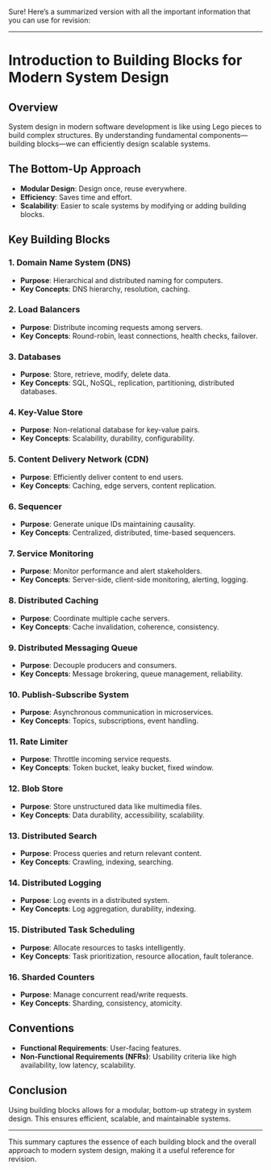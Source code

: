 Sure! Here’s a summarized version with all the important information that you can use for revision:

---

# Introduction to Building Blocks for Modern System Design

## Overview
System design in modern software development is like using Lego pieces to build complex structures. By understanding fundamental components—building blocks—we can efficiently design scalable systems.

## The Bottom-Up Approach
- **Modular Design**: Design once, reuse everywhere.
- **Efficiency**: Saves time and effort.
- **Scalability**: Easier to scale systems by modifying or adding building blocks.

## Key Building Blocks

### 1. **Domain Name System (DNS)**
   - **Purpose**: Hierarchical and distributed naming for computers.
   - **Key Concepts**: DNS hierarchy, resolution, caching.

### 2. **Load Balancers**
   - **Purpose**: Distribute incoming requests among servers.
   - **Key Concepts**: Round-robin, least connections, health checks, failover.

### 3. **Databases**
   - **Purpose**: Store, retrieve, modify, delete data.
   - **Key Concepts**: SQL, NoSQL, replication, partitioning, distributed databases.

### 4. **Key-Value Store**
   - **Purpose**: Non-relational database for key-value pairs.
   - **Key Concepts**: Scalability, durability, configurability.

### 5. **Content Delivery Network (CDN)**
   - **Purpose**: Efficiently deliver content to end users.
   - **Key Concepts**: Caching, edge servers, content replication.

### 6. **Sequencer**
   - **Purpose**: Generate unique IDs maintaining causality.
   - **Key Concepts**: Centralized, distributed, time-based sequencers.

### 7. **Service Monitoring**
   - **Purpose**: Monitor performance and alert stakeholders.
   - **Key Concepts**: Server-side, client-side monitoring, alerting, logging.

### 8. **Distributed Caching**
   - **Purpose**: Coordinate multiple cache servers.
   - **Key Concepts**: Cache invalidation, coherence, consistency.

### 9. **Distributed Messaging Queue**
   - **Purpose**: Decouple producers and consumers.
   - **Key Concepts**: Message brokering, queue management, reliability.

### 10. **Publish-Subscribe System**
   - **Purpose**: Asynchronous communication in microservices.
   - **Key Concepts**: Topics, subscriptions, event handling.

### 11. **Rate Limiter**
   - **Purpose**: Throttle incoming service requests.
   - **Key Concepts**: Token bucket, leaky bucket, fixed window.

### 12. **Blob Store**
   - **Purpose**: Store unstructured data like multimedia files.
   - **Key Concepts**: Data durability, accessibility, scalability.

### 13. **Distributed Search**
   - **Purpose**: Process queries and return relevant content.
   - **Key Concepts**: Crawling, indexing, searching.

### 14. **Distributed Logging**
   - **Purpose**: Log events in a distributed system.
   - **Key Concepts**: Log aggregation, durability, indexing.

### 15. **Distributed Task Scheduling**
   - **Purpose**: Allocate resources to tasks intelligently.
   - **Key Concepts**: Task prioritization, resource allocation, fault tolerance.

### 16. **Sharded Counters**
   - **Purpose**: Manage concurrent read/write requests.
   - **Key Concepts**: Sharding, consistency, atomicity.

## Conventions
- **Functional Requirements**: User-facing features.
- **Non-Functional Requirements (NFRs)**: Usability criteria like high availability, low latency, scalability.

## Conclusion
Using building blocks allows for a modular, bottom-up strategy in system design. This ensures efficient, scalable, and maintainable systems.

---

This summary captures the essence of each building block and the overall approach to modern system design, making it a useful reference for revision.
